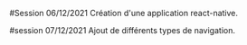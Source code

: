 #Session 06/12/2021
    Création d'une application react-native.

#session 07/12/2021
    Ajout de différents types de navigation.
